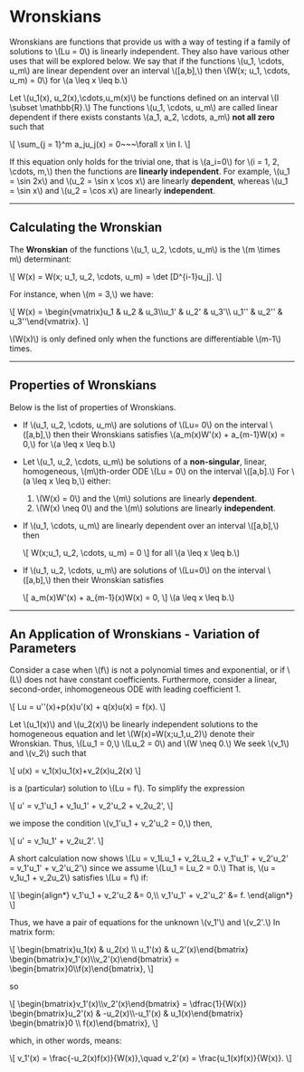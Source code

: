 # Wronskians

Wronskians are functions that provide us with a way of testing if a family of solutions to \\(Lu = 0\\) is linearly independent. They also have various other uses that will be explored below. We say that if the functions \\(u_1, \\cdots, u_m\\) are linear dependent over an interval \\([a,b],\\) then \\(W(x; u_1, \\cdots, u_m) = 0\\) for \\(a \\leq x \\leq b.\\)

Let \\(u_1(x), u_2(x),\\cdots,u_m(x)\\) be functions defined on an interval \\(I \\subset \\mathbb{R}.\\) The functions \\(u_1, \\cdots, u_m\\) are called linear dependent if there exists constants \\(a_1, a_2, \\cdots, a_m\\) **not all zero** such that

\\[
    \\sum_{j = 1}^m a_ju_j(x) = 0~~~\\forall x \\in I.
\\]

If this equation only holds for the trivial one, that is \\(a_i=0\\) for \\(i = 1, 2, \\cdots, m,\\) then the functions are **linearly independent**. For example, \\(u_1 = \\sin 2x\\) and \\(u_2 = \\sin x \\cos x\\) are linearly **dependent**, whereas \\(u_1 = \\sin x\\) and \\(u_2 = \\cos x\\) are linearly **independent**.

---

## Calculating the Wronskian

The **Wronskian** of the functions \\(u_1, u_2, \\cdots, u_m\\) is the \\(m \\times m\\) determinant:

\\[
    W(x) = W(x; u_1, u_2, \\cdots, u_m) = \\det [D^{i-1}u_j].
\\]

For instance, when \\(m = 3,\\) we have:

\\[
    W(x) = \\begin{vmatrix}u_1 & u_2 & u_3\\\\u_1' & u_2' & u_3'\\\\ u_1'' & u_2'' & u_3''\\end{vmatrix}.
\\]

\\(W(x)\\) is only defined only when the functions are differentiable \\(m-1\\) times.

---

## Properties of Wronskians

Below is the list of properties of Wronskians.

- If \\(u_1, u_2, \\cdots, u_m\\) are solutions of \\(Lu= 0\\) on the interval \\([a,b],\\) then their Wronskians satisfies \\(a_m(x)W'(x) + a_{m-1}W(x) = 0,\\) for \\(a \\leq x \\leq b.\\)

- Let \\(u_1, u_2, \\cdots, u_m\\) be solutions of a **non-singular**, linear, homogeneous, \\(m\\)th-order ODE \\(Lu = 0\\) on the interval \\([a,b].\\) For \\(a \\leq x \\leq b,\\) either:
    1. \\(W(x) = 0\\) and the \\(m\\) solutions are linearly **dependent**.
    2. \\(W(x) \\neq 0\\) and the \\(m\\) solutions are linearly **independent**.

- If \\(u_1, \\cdots, u_m\\) are linearly dependent over an interval \\([a,b],\\) then

    \\[
        W(x;u_1, u_2, \\cdots, u_m) = 0
    \\]
    for all \\(a \\leq x \\leq b.\\)

- If \\(u_1, u_2, \\cdots, u_m\\) are solutions of \\(Lu=0\\) on the interval \\([a,b],\\) then their Wronskian satisfies

    \\[
        a_m(x)W'(x) + a_{m-1}(x)W(x) = 0,
    \\]
    \\(a \\leq x \\leq b.\\)

---

## An Application of Wronskians - Variation of Parameters

Consider a case when \\(f\\) is not a polynomial times and exponential, or if \\(L\\) does not have constant coefficients. Furthermore, consider a linear, second-order, inhomogeneous ODE with leading coefficient 1.

\\[
    Lu = u''(x)+p(x)u'(x) + q(x)u(x) = f(x).
\\]

Let \\(u_1(x)\\) and \\(u_2(x)\\) be linearly independent solutions to the homogeneous equation and let \\(W(x)=W(x;u_1,u_2)\\) denote their Wronskian. Thus, \\(Lu_1 = 0,\\) \\(Lu_2 = 0\\) and \\(W \\neq 0.\\) We seek \\(v_1\\) and \\(v_2\\) such that

\\[
    u(x) = v_1(x)u_1(x)+v_2(x)u_2(x)
\\]

is a (particular) solution to \\(Lu = f\\). To simplify the expression

\\[
    u' = v_1'u_1 + v_1u_1' + v_2'u_2 + v_2u_2',
\\]

we impose the condition \\(v_1'u_1 + v_2'u_2 = 0,\\) then,

\\[
    u' = v_1u_1' + v_2u_2'.
\\]

A short calculation now shows \\(Lu = v_1Lu_1 + v_2Lu_2 + v_1'u_1' + v_2'u_2' = v_1'u_1' + v_2'u_2'\\) since we assume \\(Lu_1 = Lu_2 = 0.\\) That is, \\(u = v_1u_1 + v_2u_2\\) satisfies \\(Lu = f\\) if:

\\[
    \\begin{align*}
        v_1'u_1 + v_2'u_2 &= 0,\\\\
        v_1'u_1' + v_2'u_2' &= f.
    \\end{align*}
\\]

Thus, we have a pair of equations for the unknown \\(v_1'\\) and \\(v_2'.\\) In matrix form:

\\[
    \\begin{bmatrix}u_1(x) & u_2(x) \\\\ u_1'(x) & u_2'(x)\\end{bmatrix}
    \\begin{bmatrix}v_1'(x)\\\\v_2'(x)\\end{bmatrix} =
    \\begin{bmatrix}0\\\\f(x)\\end{bmatrix},
\\]

so

\\[
    \\begin{bmatrix}v_1'(x)\\\\v_2'(x)\\end{bmatrix} =
    \\dfrac{1}{W(x)} \\begin{bmatrix}u_2'(x) & -u_2(x)\\\\-u_1'(x) & u_1(x)\\end{bmatrix}
    \\begin{bmatrix}0 \\\\ f(x)\\end{bmatrix},
\\]

which, in other words, means:

\\[
    v_1'(x) = \\frac{-u_2(x)f(x)}{W(x)},\\quad v_2'(x) = \\frac{u_1(x)f(x)}{W(x)}.
\\]

